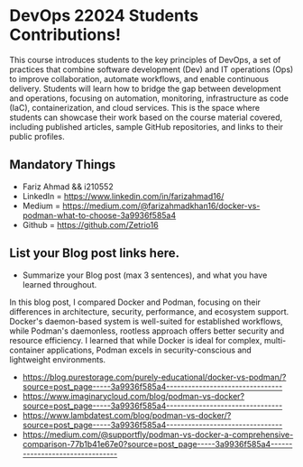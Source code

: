# DevOps 22024 Students Contributions! 

This course introduces students to the key principles of DevOps, a set of practices that combine software development (Dev) and IT operations (Ops) to improve collaboration, automate workflows, and enable continuous delivery. Students will learn how to bridge the gap between development and operations, focusing on automation, monitoring, infrastructure as code (IaC), containerization, and cloud services. This is the space where students can showcase their work based on the course material covered, including published articles, sample GitHub repositories, and links to their public profiles.

## Mandatory Things
- Fariz Ahmad && i210552
- LinkedIn = https://www.linkedin.com/in/farizahmad16/
- Medium = https://medium.com/@farizahmadkhan16/docker-vs-podman-what-to-choose-3a9936f585a4
- Github = https://github.com/Zetrio16

## List your Blog post links here.
- Summarize your Blog post (max 3 sentences), and what you have learned throughout.

In this blog post, I compared Docker and Podman, focusing on their differences in architecture, security, performance, and ecosystem support. Docker's daemon-based system is well-suited for established workflows, while Podman's daemonless, rootless approach offers better security and resource efficiency. I learned that while Docker is ideal for complex, multi-container applications, Podman excels in security-conscious and lightweight environments.

- https://blog.purestorage.com/purely-educational/docker-vs-podman/?source=post_page-----3a9936f585a4--------------------------------
- https://www.imaginarycloud.com/blog/podman-vs-docker?source=post_page-----3a9936f585a4--------------------------------
- https://www.lambdatest.com/blog/podman-vs-docker/?source=post_page-----3a9936f585a4--------------------------------
- https://medium.com/@supportfly/podman-vs-docker-a-comprehensive-comparison-77b1b41e67e0?source=post_page-----3a9936f585a4--------------------------------



